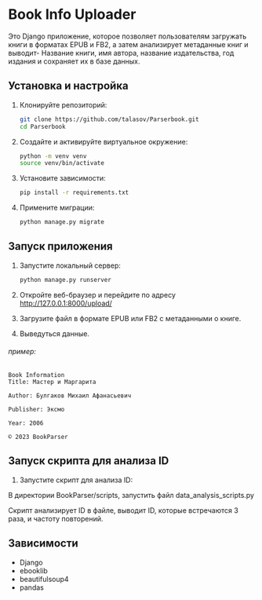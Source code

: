 # Book Info Uploader

Это Django приложение, которое позволяет пользователям загружать книги в форматах EPUB и FB2, а затем анализирует метаданные книг и выводит- Название книги, имя автора, название издательства, год издания и сохраняет их в базе данных.

## Установка и настройка

1. Клонируйте репозиторий:

    ```bash
    git clone https://github.com/talasov/Parserbook.git
    cd Parserbook
    ```

2. Создайте и активируйте виртуальное окружение:

    ```bash
    python -m venv venv
    source venv/bin/activate
    ```

3. Установите зависимости:

    ```bash
    pip install -r requirements.txt
    ```

4. Примените миграции:

    ```bash
    python manage.py migrate
    ```

## Запуск приложения

1. Запустите локальный сервер:

    ```bash
    python manage.py runserver
    ```

2. Откройте веб-браузер и перейдите по адресу http://127.0.0.1:8000/upload/

3. Загрузите файл в формате EPUB или FB2 с метаданными о книге.

4. Выведуться данные.
###### пример: 
```commandline
Book Information
Title: Мастер и Маргарита

Author: Булгаков Михаил Афанасьевич

Publisher: Эксмо

Year: 2006

© 2023 BookParser
```


## Запуск скрипта для анализа ID

1. Запустите скрипт для анализа ID:

В директории BookParser/scripts, запустить файл data_analysis_scripts.py

Скрипт анализирует ID в файле, выводит ID, которые встречаются 3 раза, и частоту повторений.

## Зависимости

- Django
- ebooklib
- beautifulsoup4
- pandas



